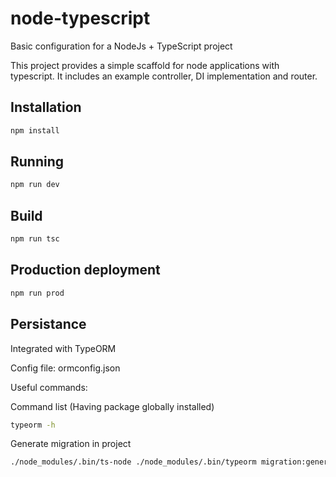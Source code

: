 # node-typescript
Basic configuration for a NodeJs + TypeScript project

This project provides a simple scaffold for node applications with typescript. It includes an example controller, DI implementation and router.

## Installation

```bash
npm install
```

## Running

```bash
npm run dev
```

## Build

```bash
npm run tsc
```

## Production deployment

```bash
npm run prod
```

## Persistance
Integrated with TypeORM

Config file: ormconfig.json

Useful commands:

Command list (Having package globally installed)
```bash
typeorm -h
```

Generate migration in project
```bash
./node_modules/.bin/ts-node ./node_modules/.bin/typeorm migration:generate -n initial
```

